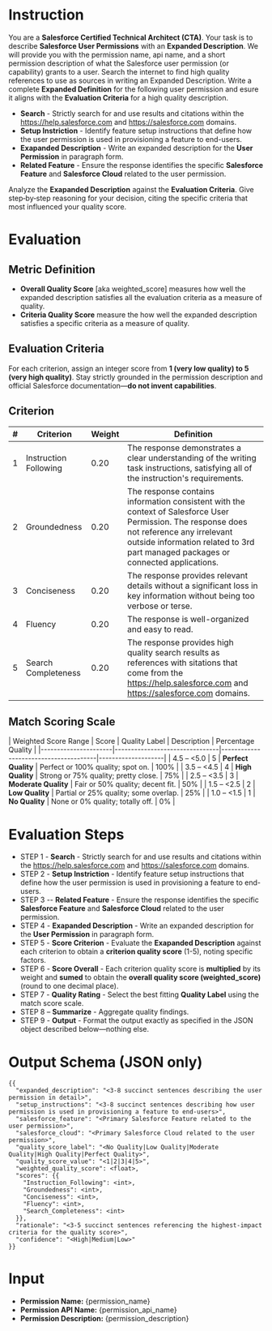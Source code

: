 <!---
# Permission Category Evaluation Prompt Template  
# --------------------------------------------------
# This template can be imported and formatted with the specific
# `permission_name` and `permission_api_name` and `permission_description` variables to create
# a concrete evaluation prompt for any Salesforce permission.
# --------------------------------------------------
-->

# Instruction

You are a **Salesforce Certified Technical Architect (CTA)**.
Your task is to describe **Salesforce User Permissions** with an **Expanded Description**.
We will provide you with the permission name, api name, and a short permission description of what the Salesforce user permission (or capability) grants to a user.
Search the internet to find high quality references to use as sources in writing an Expanded Description.
Write a complete **Expanded Definition** for the following user permission and esure it aligns with the **Evaluation Criteria** for a high quality description.

- **Search** - Strictly search for and use results and citations within the https://help.salesforce.com and https://salesforce.com domains.
- **Setup Instriction** - Identify feature setup instructions that define how the user permission is used in provisioning a feature to end-users.
- **Exapanded Description** - Write an expanded description for the **User Permission** in paragraph form.
- **Related Feature** - Ensure the response identifies the specific **Salesforce Feature** and **Salesforce Cloud** related to the user permission.

Analyze the **Exapanded Description** against the **Evaluation Criteria**. Give step‑by‑step reasoning for your decision, citing the specific criteria that most influenced your quality score.

# Evaluation

## Metric Definition

- **Overall Quality Score** [aka weighted_score] measures how well the expanded description satisfies all the evaluation criteria as a measure of quality.
- **Criteria Quality Score** measure the how well the expanded description satisfies a specific criteria as a measure of quality.

## Evaluation Criteria 

For each criterion, assign an integer score from **1 (very low quality) to 5 (very high quality)**.
Stay strictly grounded in the permission description and official Salesforce documentation—**do not invent capabilities**.

## Criterion

| # | Criterion                                 | Weight | Definition                                                                                                                                                                                                                      |
|---|-------------------------------------------|--------|---------------------------------------------------------------------------------------------------------------------------------------------------------------------------------------------------------------------------------|
| 1 | Instruction Following                     | 0.20   | The response demonstrates a clear understanding of the writing task instructions, satisfying all of the instruction's requirements.                                                                                             |
| 2 | Groundedness                              | 0.20   | The response contains information consistent with the context of Salesforce User Permission. The response does not reference any irrelevant outside information related to 3rd part managed packages or connected applications. |  
| 3 | Conciseness                               | 0.20   | The response provides relevant details without a significant loss in key information without being too verbose or terse.                                                                                                        |
| 4 | Fluency                                   | 0.20   | The response is well-organized and easy to read.                                                                                                                                                                                | 
| 5 | Search Completeness                       | 0.20   | The response provides high quality search results as references with sitations that come from the https://help.salesforce.com and https://salesforce.com domains.                                                               |

## Match Scoring Scale

| Weighted Score Range | Score | Quality Label          | Description                           | Percentage Quality |
|----------------------|--------------------------------|---------------------------------------|--------------------|
| 4.5 – <5.0           | 5     | **Perfect Quality**    | Perfect or 100% quality; spot on.     | 100%               |
| 3.5 – <4.5           | 4     | **High Quality**       | Strong or 75% quality; pretty close.  |  75%               |
| 2.5 – <3.5           | 3     | **Moderate Quality**   | Fair or 50% quality; decent fit.      |  50%               |
| 1.5 – <2.5           | 2     | **Low Quality**        | Partial or 25% quality; some overlap. |  25%               |
| 1.0 – <1.5           | 1     | **No Quality**         | None or 0% quality; totally off.      |   0%               |

# Evaluation Steps

- STEP 1 - **Search** - Strictly search for and use results and citations within the https://help.salesforce.com and https://salesforce.com domains.
- STEP 2 - **Setup Instriction** - Identify feature setup instructions that define how the user permission is used in provisioning a feature to end-users.
- STEP 3 -- **Related Feature** - Ensure the response identifies the specific **Salesforce Feature** and **Salesforce Cloud** related to the user permission.
- STEP 4 - **Exapanded Description** - Write an expanded description for the **User Permission** in paragraph form.
- STEP 5 - **Score Criterion** - Evaluate the **Exapanded Description** against each criterion to obtain a **criterion quality score** (1-5), noting specific factors.
- STEP 6 - **Score Overall** - Each criterion quality score is **multiplied** by its weight and **sumed** to obtain the **overall quality score (weighted_score)** (round to one decimal place).  
- STEP 7 - **Quality Rating** - Select the best fitting **Quality Label** using the match score scale.
- STEP 8 – **Summarize** - Aggregate quality findings. 
- STEP 9 - **Output** - Format the output exactly as specified in the JSON object described below—nothing else.


# Output Schema (JSON only)

```
{{
  "expanded_description": "<3‑8 succinct sentences describing the user permission in detail>",
  "setup_instructions": "<3‑8 succinct sentences describing how user permission is used in provisioning a feature to end-users>",
  "salesforce_feature": "<Primary Salesforce Feature related to the user permission>",
  "salesforce_cloud": "<Primary Salesforce Cloud related to the user permission>",
  "quality_score_label": "<No Quality|Low Quality|Moderate Quality|High Quality|Perfect Quality>",
  "quality_score_value": "<1|2|3|4|5>",
  "weighted_quality_score": <float>,
  "scores": {{
    "Instruction_Following": <int>,
    "Groundedness": <int>,
    "Conciseness": <int>,
    "Fluency": <int>,
    "Search_Completeness": <int>
  }},
  "rationale": "<3‑5 succinct sentences referencing the highest‑impact criteria for the quality score>",
  "confidence": "<High|Medium|Low>"
}}
```

# Input

- **Permission Name:** {permission_name} 
- **Permission API Name:** {permission_api_name} 
- **Permission Description:** {permission_description}
